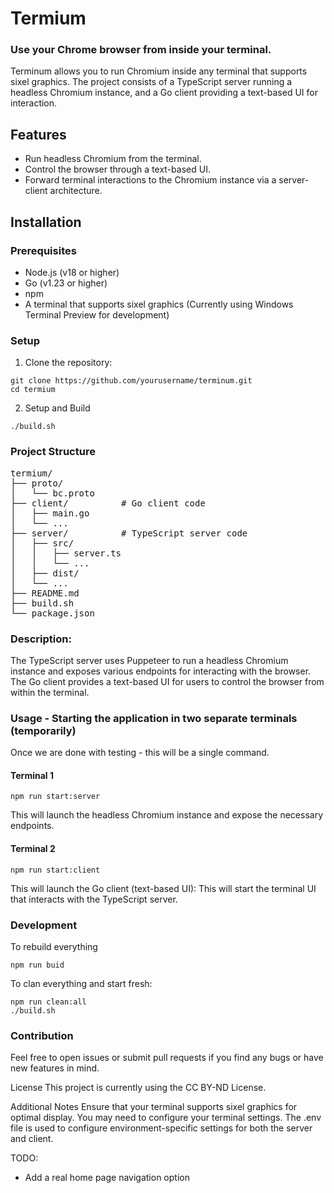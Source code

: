 # Termium
### Use your Chrome browser from inside your terminal.

Terminum allows you to run Chromium inside any terminal that supports sixel graphics. The project consists of a TypeScript server running a headless Chromium instance, and a Go client providing a text-based UI for interaction.

## Features
- Run headless Chromium from the terminal.
- Control the browser through a text-based UI.
- Forward terminal interactions to the Chromium instance via a server-client architecture.

## Installation

### Prerequisites

- Node.js (v18 or higher)
- Go (v1.23 or higher)
- npm
- A terminal that supports sixel graphics (Currently using Windows Terminal Preview for development)

### Setup
1. Clone the repository:
```
git clone https://github.com/yourusername/terminum.git
cd termium
```

2. Setup and Build   
```
./build.sh
```

### Project Structure
<pre>
termium/
├── proto/
│   └── bc.proto
├── client/          # Go client code
│   ├── main.go
│   └── ...
├── server/          # TypeScript server code
│   ├── src/
│   │   ├── server.ts
│   │   └── ...
│   ├── dist/
│   └── ...
├── README.md
├── build.sh 
└── package.json
</pre>

### Description:
The TypeScript server uses Puppeteer to run a headless Chromium instance and exposes various endpoints for interacting with the browser.
The Go client provides a text-based UI for users to control the browser from within the terminal.


### Usage - Starting the application in two separate terminals (temporarily)
Once we are done with testing - this will be a single command. 

#### Terminal 1 
```
npm run start:server
```

This will launch the headless Chromium instance and expose the necessary endpoints.

#### Terminal 2 
```
npm run start:client
```

This will launch the Go client (text-based UI):
This will start the terminal UI that interacts with the TypeScript server.
 
### Development 
To rebuild everything 
```
npm run buid
```

To clan everything and start fresh:
```
npm run clean:all
./build.sh
```


### Contribution
Feel free to open issues or submit pull requests if you find any bugs or have new features in mind.

License
This project is currently using the CC BY-ND License.   

Additional Notes
Ensure that your terminal supports sixel graphics for optimal display. You may need to configure your terminal settings.
The .env file is used to configure environment-specific settings for both the server and client.

TODO: 
- Add a real home page navigation option
